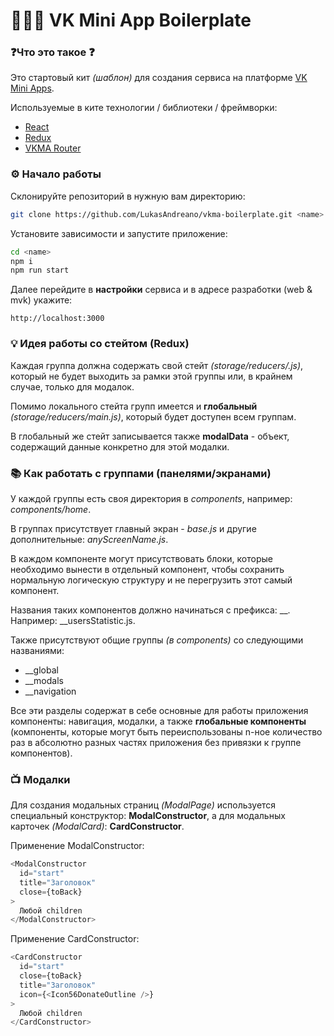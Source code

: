 # 👨🏻‍💻 VK Mini App Boilerplate
### ❓Что это такое ❓
Это стартовый кит *(шаблон)* для создания сервиса на платформе [VK Mini Apps](https://vk.com/services).  

Используемые в ките технологии / библиотеки / фреймворки:
- [React](https://reactjs.org/)
- [Redux](https://redux.js.org/)
- [VKMA Router](https://github.com/reyzitwo/react-router-vkminiapps)

### ⚙️ Начало работы
Склонируйте репозиторий в нужную вам директорию:
```bash
git clone https://github.com/LukasAndreano/vkma-boilerplate.git <name>
```

Установите зависимости и запустите приложение:
```bash
cd <name>
npm i
npm run start
```
Далее перейдите в **настройки** сервиса и в адресе разработки (web & mvk) укажите:
```
http://localhost:3000
```

### 💡 Идея работы со стейтом (Redux)
Каждая группа должна содержать свой стейт _(storage/reducers/<name>.js)_, который не будет выходить за рамки этой группы или, в крайнем случае, только для модалок.  
  
Помимо локального стейта групп имеется и **глобальный** _(storage/reducers/main.js)_, который будет доступен всем группам.

В глобальный же стейт записывается также **modalData** - объект, содержащий данные конкретно для этой модалки.

### 📚 Как работать с группами (панелями/экранами)
У каждой группы есть своя директория в _components_, например: _components/home_. 

В группах присутствует главный экран - _base.js_ и другие дополнительные: _anyScreenName.js_.

В каждом компоненте могут присутствовать блоки, которые необходимо вынести в отдельный компонент, чтобы сохранить нормальную логическую структуру и не перегрузить этот самый компонент.

Названия таких компонентов должно начинаться с префикса: __. Например: __usersStatistic.js.

Также присутствуют общие группы _(в components)_ со следующими названиями: 
- __global
- __modals
- __navigation  
  
Все эти разделы содержат в себе основные для работы приложения компоненты: навигация, модалки, а также **глобальные компоненты** (компоненты, которые могут быть переиспользованы n-ное количество раз в абсолютно разных частях приложения без привязки к группе компонентов). 

### 📺 Модалки
Для создания модальных страниц _(ModalPage)_ используется специальный конструктор: **ModalConstructor**, а для модальных карточек _(ModalCard)_: **CardConstructor**.

Применение ModalConstructor:
```javascript
<ModalConstructor
  id="start"
  title="Заголовок"
  close={toBack}
>
  Любой children
</ModalConstructor>
```

Применение CardConstructor:
```javascript
<CardConstructor
  id="start"
  close={toBack}
  title="Заголовок"
  icon={<Icon56DonateOutline />}
>
  Любой children
</CardConstructor>
```
